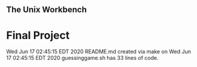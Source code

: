 ## The Unix Workbench
# Final Project
Wed Jun 17 02:45:15 EDT 2020
README.md created via make on Wed Jun 17 02:45:15 EDT 2020
guessinggame.sh has       33 lines of code.
